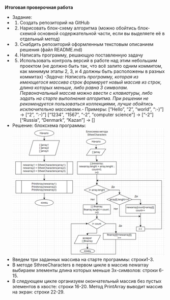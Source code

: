 **Итоговая проверочная работа**
* Задание:
* 1. Создать репозиторий на GitHub
* 2. Нарисовать блок-схему алгоритма (можно обойтись блок-схемой основной содержательной части, если вы выделяете её в отдельный метод)
* 3. Снабдить репозиторий оформленным текстовым описанием решения (файл README.md)
* 4. Написать программу, решающую поставленную задачу
* 5. Использовать контроль версий в работе над этим небольшим проектом (не должно быть так, что всё залито одним коммитом, как минимум этапы 2, 3, и 4 должны быть расположены в разных коммитах)
*-Задача: Написать программу, которая из имеющегося массива строк формирует новый массив из строк, длина которых меньше, либо равна 3 символам. Первоначальный массив можно ввести с клавиатуры, либо задать на старте выполнения алгоритма. При решении не рекомендуется пользоваться коллекциями, лучше обойтись исключительно массивами.-*
Примеры:
[“Hello”, “2”, “world”, “:-)”] → [“2”, “:-)”]
[“1234”, “1567”, “-2”, “computer science”] → [“-2”]
[“Russia”, “Denmark”, “Kazan”] → []
* Решение:
блоксхема программы:
![блоксхема](Блок-схема.PNG)
* Введем три заданных массива на старте программы: строки1-3.
* В методе SthreeСharacters в первом цикле 
в массив newarray выбираем элементы длина которых меньше
3х-символов: строки  6-15.
* В следующем цикле организуем окончательный массив без пустых элементов в хвосте: строки 16-20.
Метод  PrintArray выводит массив на экран: строки 22-29.